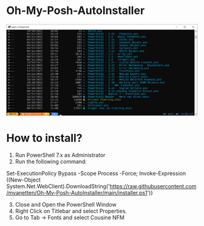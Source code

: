 # Oh-My-Posh-AutoInstaller

![My Image](oh-my-posh.png)



# How to install?

1) Run PowerShell 7.x as Administrator
2) Run the following command:

Set-ExecutionPolicy Bypass -Scope Process -Force; Invoke-Expression ((New-Object System.Net.WebClient).DownloadString('https://raw.githubusercontent.com/mvanetten/Oh-My-Posh-AutoInstaller/main/installer.ps1'))

3) Close and Open the PowerShell Window
4) Right Click on Titlebar and select Properties.
5) Go to Tab -> Fonts and select Cousine NFM
